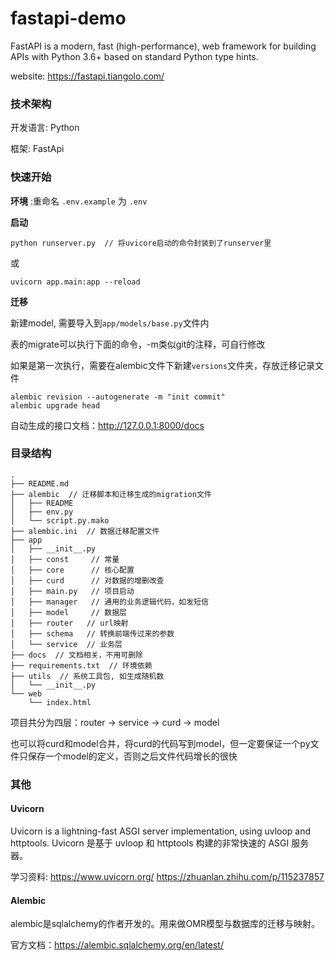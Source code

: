 # fastapi-demo

FastAPI is a modern, fast (high-performance), web framework for building APIs with Python 3.6+ based on standard Python type hints.

website: https://fastapi.tiangolo.com/

### 技术架构

开发语言: Python

框架: FastApi

### 快速开始

**环境** :重命名 `.env.example` 为 `.env`

**启动**

```shell script
python runserver.py  // 将uvicore启动的命令封装到了runserver里
```
或
```shell script
uvicorn app.main:app --reload
```

**迁移** 

新建model, 需要导入到`app/models/base.py`文件内

表的migrate可以执行下面的命令，-m类似git的注释，可自行修改

如果是第一次执行，需要在alembic文件下新建`versions`文件夹，存放迁移记录文件
```shell script
alembic revision --autogenerate -m "init commit"
alembic upgrade head 
```

自动生成的接口文档：http://127.0.0.1:8000/docs

### 目录结构
```
.
├── README.md
├── alembic  // 迁移脚本和迁移生成的migration文件
│   ├── README
│   ├── env.py
│   └── script.py.mako
├── alembic.ini  // 数据迁移配置文件
├── app
│   ├── __init__.py
│   ├── const     // 常量
│   ├── core      // 核心配置
│   ├── curd      // 对数据的增删改查
│   ├── main.py   // 项目启动
│   ├── manager   // 通用的业务逻辑代码，如发短信
│   ├── model     // 数据层
│   ├── router   // url映射
│   ├── schema   // 转换前端传过来的参数
│   └── service  // 业务层
├── docs  // 文档相关，不用可删除
├── requirements.txt  // 环境依赖
├── utils  // 系统工具包, 如生成随机数
│   └── __init__.py
└── web
    └── index.html
```
项目共分为四层：router -> service -> curd -> model

也可以将curd和model合并，将curd的代码写到model，但一定要保证一个py文件只保存一个model的定义，否则之后文件代码增长的很快

### 其他
#### Uvicorn
Uvicorn is a lightning-fast ASGI server implementation, using uvloop and httptools. Uvicorn 是基于 uvloop 和 httptools 构建的非常快速的 ASGI 服务器。

学习资料: https://www.uvicorn.org/ https://zhuanlan.zhihu.com/p/115237857

#### Alembic
alembic是sqlalchemy的作者开发的。用来做OMR模型与数据库的迁移与映射。

官方文档：https://alembic.sqlalchemy.org/en/latest/

